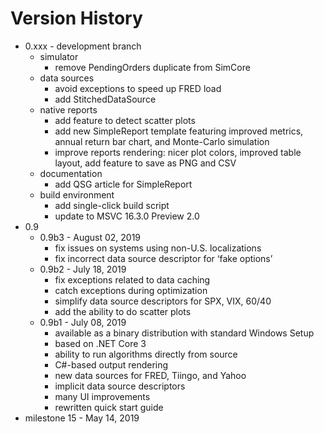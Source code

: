 # Version History

- 0.xxx - development branch
  - simulator
    - remove PendingOrders duplicate from SimCore
  - data sources
    - avoid exceptions to speed up FRED load
    - add StitchedDataSource
  - native reports
    - add feature to detect scatter plots
    - add new SimpleReport template featuring improved metrics, annual return bar chart, and Monte-Carlo simulation
    - improve reports rendering: nicer plot colors, improved table layout, add feature to save as PNG and CSV
  - documentation
    - add QSG article for SimpleReport
  - build environment
    - add single-click build script
    - update to MSVC 16.3.0 Preview 2.0
- 0.9
  - 0.9b3 - August 02, 2019
    - fix issues on systems using non-U.S. localizations
    - fix incorrect data source descriptor for ‘fake options’
  - 0.9b2 - July 18, 2019
    - fix exceptions related to data caching
    - catch exceptions during optimization
    - simplify data source descriptors for SPX, VIX, 60/40
    - add the ability to do scatter plots
  - 0.9b1 - July 08, 2019
    - available as a binary distribution with standard Windows Setup
    - based on .NET Core 3
    - ability to run algorithms directly from source
    - C#-based output rendering
    - new data sources for FRED, Tiingo, and Yahoo
    - implicit data source descriptors
    - many UI improvements
    - rewritten quick start guide
- milestone 15 - May 14, 2019
